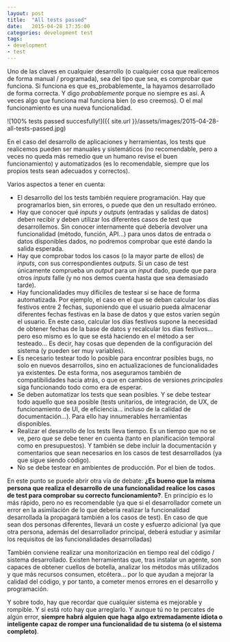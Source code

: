```yaml
---
layout: post
title:  "All tests passed"
date:   2015-04-28 17:35:00
categories: development test
tags:
- development
- test
---
```


Uno de las claves en cualquier desarrollo (o cualquier cosa que realicemos de forma manual / programada), sea del tipo que sea, es comprobar que funciona. Si funciona es que es_probablemente_ la hayamos desarrollado de forma correcta. Y digo _probablemente_ porque no siempre es así. A veces algo que funciona mal funciona bien (o eso creemos). O el mal funcionamiento es una nueva funcionalidad.

![100% tests passed succesfully!]({{ site.url }}/assets/images/2015-04-28-all-tests-passed.jpg)

En el caso del desarrollo de aplicaciones y herramientas, los tests que realicemos pueden ser manuales y sistemáticos (no recomendable, pero a veces no queda más remedio que un humano revise el buen funcionamiento) y automatizados (es lo recomendable, siempre que los propios tests sean adecuados y correctos).

Varios aspectos a tener en cuenta:

* El desarrollo del los tests también requiere programación. Hay que programarlos bien, sin errores, o puede que den un resultado erróneo.
* Hay que conocer qué _inputs y outputs_ (entradas y salidas de datos) deben recibir y deben utilizar los diferentes casos de test que desarrollemos. Sin conocer internamente qué debería devolver una funcionalidad (método, función, API...) para unos datos de entrada o datos disponibles dados, no podremos comprobar que esté dando la salida esperada. 
* Hay que comprobar todos los casos (o la mayor parte de ellos) de _inputs_, con sus correspondientes _outputs_. Si un caso de test únicamente comprueba un _output_ para un _input_ dado, puede que para otros _inputs_ falle (y no nos demos cuenta hasta que sea demasiado tarde).
* Hay funcionalidades muy difíciles de testear si se hace de forma automatizada. Por ejemplo, el caso en el que se deban calcular los días festivos entre 2 fechas, suponiendo que el usuario pueda almacenar diferentes fechas festivas en la base de datos y que estos varíen según el usuario. En este caso, calcular los días festivos supone la necesidad de obtener fechas de la base de datos y recalcular los días festivos... pero eso mismo es lo que se está haciendo en el método a ser testeado... Es decir, hay cosas que dependen de la configuración del sistema (y pueden ser muy variables).
* Es necesario testear todo lo posible para encontrar posibles bugs, no solo en nuevos desarrollos, sino en actualizaciones de funcionalidades ya existentes. De esta forma, nos aseguramos también de compatibilidades hacia atrás, o que en cambios de versiones _principales_ siga funcionando todo como era de esperar.
* Se deben automatizar los tests que sean posibles. Y se debe testear todo aquello que sea posible (tests unitarios, de integración, de UX, de funcionamiento de UI, de eficiencia... incluso de la calidad de documentación...). Para ello hay innumerables herramientas disponibles.
* Realizar el desarrollo de los tests lleva tiempo. Es un tiempo que no se ve, pero que se debe tener en cuenta (tanto en planificación temporal como en presupuestos). Y también se debe incluir la documentación y comentarios que sean necesarios en los casos de test desarrollados (ya que sigue siendo código).
* No se debe testear en ambientes de producción. Por el bien de todos.

En este punto se puede abrir otra vía de debate: **¿Es bueno que la misma persona que realiza el desarrollo de una funcionalidad realice los casos de test para comprobar su correcto funcionamiento?**. En principio es lo más rápido, pero no es recomendable (ya que si el desarrollador comete un error en la asimilación de lo que debería realizar la funcionalidad desarrollada la propagará también a los casos de test). En caso de que sean dos personas diferentes, llevará un coste y esfuerzo adicional (ya que otra persona, además del desarrollador principal, deberá estudiar y asimilar los requisitos de las funcionalidades desarrolladas)

También conviene realizar una monitorización en tiempo real del código / sistema desarrollado. Existen herramientas que, tras instalar un agente, son capaces de obtener cuellos de botella, analizar los métodos más utilizados y que más recursos consumen, etcétera... por lo que ayudan a mejorar la calidad del código, y por tanto, a cometer menos errores en el desarrollo y programación.

Y sobre todo, hay que recordar que cualquier sistema es mejorable y rompible. Y si está roto hay que arreglarlo. Y aunque tú no te percates de algún error, **siempre habrá alguien que haga algo extremadamente idiota o inteligente capaz de romper una funcionalidad de tu sistema (o el sistema completo)**.
